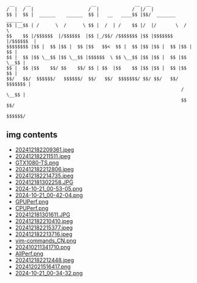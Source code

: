 
```
 __    __                      __              __  __                     
/  |  /  |                    /  |            /  |/  |                    
$$ |  $$ |  ______    ______  $$ |   __   ____$$ |$$/  _______    ______  
$$ |__$$ | /      \  /      \ $$ |  /  | /    $$ |/  |/       \  /      \ 
$$    $$ |/$$$$$$  |/$$$$$$  |$$ |_/$$/ /$$$$$$$ |$$ |$$$$$$$  |/$$$$$$  |
$$$$$$$$ |$$ |  $$ |$$ |  $$ |$$   $$<  $$ |  $$ |$$ |$$ |  $$ |$$ |  $$ |
$$ |  $$ |$$ \__$$ |$$ \__$$ |$$$$$$  \ $$ \__$$ |$$ |$$ |  $$ |$$ \__$$ |
$$ |  $$ |$$    $$/ $$    $$/ $$ | $$  |$$    $$ |$$ |$$ |  $$ |$$    $$ |
$$/   $$/  $$$$$$/   $$$$$$/  $$/   $$/  $$$$$$$/ $$/ $$/   $$/  $$$$$$$ |
                                                                /  \__$$ |
                                                                $$    $$/ 
                                                                 $$$$$$/  
```

## img contents

- [202412182209361.jpeg](img/202412182209361.jpeg)
- [202412182211511.jpeg](img/202412182211511.jpeg)
- [GTX1080-TS.png](img/GTX1080-TS.png)
- [202412182212806.jpeg](img/202412182212806.jpeg)
- [202412182214735.jpeg](img/202412182214735.jpeg)
- [202412181302258.JPG](img/202412181302258.JPG)
- [2024-10-21_00-53-05.png](img/2024-10-21_00-53-05.png)
- [2024-10-21_00-42-04.png](img/2024-10-21_00-42-04.png)
- [GPUPerf.png](img/GPUPerf.png)
- [CPUPerf.png](img/CPUPerf.png)
- [202412181301611.JPG](img/202412181301611.JPG)
- [202412182210410.jpeg](img/202412182210410.jpeg)
- [202412182215377.jpeg](img/202412182215377.jpeg)
- [202412182213716.jpeg](img/202412182213716.jpeg)
- [vim-commands_CN.png](img/vim-commands_CN.png)
- [202410211341710.png](img/202410211341710.png)
- [AllPerf.png](img/AllPerf.png)
- [202412182212448.jpeg](img/202412182212448.jpeg)
- [202412021516417.png](img/202412021516417.png)
- [2024-10-21_00-34-32.png](img/2024-10-21_00-34-32.png)
